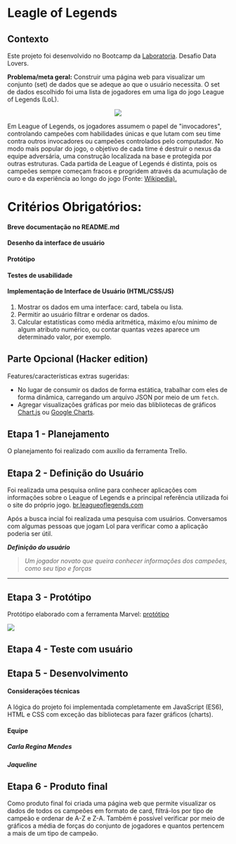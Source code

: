 # Leagle of Legends

## Contexto
   
Este projeto foi desenvolvido no Bootcamp da [Laboratoria](https://www.laboratoria.la/). Desafio Data Lovers.

****Problema/meta geral:**** Construir uma página web para visualizar um conjunto (set) de dados que se adeque ao que o usuário necessita. O set de dados escolhido foi uma lista de jogadores em uma liga do jogo League of Legends (LoL).


  
<p  align="center">

  

<img  src='https://media.lolusercontent.com/api/embedly/1/image/resize?url=http%3A%2F%2Forig09.deviantart.net%2F84ec%2Ff%2F2013%2F179%2F7%2F6%2Fspirit_guard_udyr__animated_gif__by_darkstriiker-d6b1ard.gif&key=f0abbd34f14549f3a15cd94dd9970851&width=425'  />

  

</p>

 
Em League of Legends, os jogadores assumem o papel de "invocadores", controlando campeões com habilidades únicas e que lutam com seu time contra outros invocadores ou campeões controlados pelo computador. No modo mais popular do jogo, o objetivo de cada time é destruir o nexus da equipe adversária, uma construção localizada na base e protegida por outras estruturas. Cada partida de League of Legends é distinta, pois os campeões sempre começam fracos e progridem através da acumulação de ouro e da experiência ao longo do jogo (Fonte: [Wikipedia).](https://pt.wikipedia.org/wiki/League_of_Legends)  

# Critérios Obrigatórios:

#### Breve documentação  no README.md
#### Desenho da interface de usuário
#### Protótipo
#### Testes de usabilidade
#### Implementação de Interface de Usuário (HTML/CSS/JS)

1. Mostrar os dados em uma interface: card, tabela ou lista. 
2. Permitir ao usuário filtrar e ordenar os dados.
3. Calcular estatísticas como média aritmética, máximo e/ou mínimo de algum
   atributo numérico, ou contar quantas vezes aparece um determinado valor,
   por exemplo.

## Parte Opcional (Hacker edition)

Features/características extras sugeridas:
* No lugar de consumir os dados de forma estática, trabalhar com
  eles de forma dinâmica, carregando um arquivo JSON por meio de um `fetch`.
* Agregar visualizações gráficas por meio das blibliotecas de gráficos  [Chart.js](https://www.chartjs.org/) ou [Google Charts](https://developers.google.com/chart/).

   
## Etapa 1 - Planejamento

O planejamento foi realizado com auxílio da ferramenta Trello.



## Etapa 2 - Definição do Usuário

Foi realizada uma pesquisa online para conhecer aplicações com informações sobre o League of Legends e a principal referência utilizada foi o site do próprio jogo. [br.leagueoflegends.com](https://br.leagueoflegends.com/pt/)

Após a busca incial foi realizada uma pesquisa com usuários. Conversamos com algumas pessoas que jogam Lol para verificar como a aplicação poderia ser útil. 
  
  

*****_Definição do usuário_*****

  

> _Um jogador novato que queira conhecer informações dos campeões, como seu tipo e forças_

  

********

  


## Etapa 3 - Protótipo

Protótipo elaborado com a ferramenta Marvel: [protótipo](https://marvelapp.com/6ddi6b7) 

<img  src="protótipo.PNG">  

  

## Etapa 4 - Teste com usuário  



  

## Etapa 5 - Desenvolvimento

#### Considerações técnicas

A lógica do projeto foi implementada completamente em JavaScript (ES6), HTML e CSS com exceção das bibliotecas para fazer gráficos (charts).

#### Equipe

##### Carla Regina Mendes 
##### Jaqueline 

## Etapa 6 - Produto final

Como produto final foi criada uma página web que permite visualizar os dados de todos os campeões em formato de card, filtrá-los por tipo de campeão e ordenar de A-Z e Z-A. Também é possível verificar por meio de gráficos a média de forças do conjunto de jogadores e quantos pertencem a mais de um tipo de campeão.

